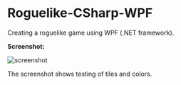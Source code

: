 # Roguelike-CSharp-WPF
Creating a roguelike game using WPF (.NET framework).


**Screenshot:**

![screenshot](https://i.imgur.com/uLI4Tdm.png)

The screenshot shows testing of tiles and colors.
